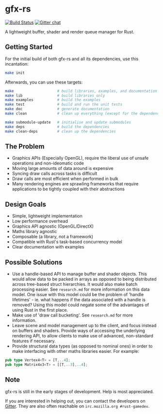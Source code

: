 # gfx-rs

[![Build Status](https://travis-ci.org/bjz/gfx-rs.png?branch=master)](https://travis-ci.org/bjz/gfx-rs)
[![Gitter chat](https://badges.gitter.im/bjz/gfx-rs.png)](https://gitter.im/bjz/gfx-rs)

A lightweight buffer, shader and render queue manager for Rust.

## Getting Started

For the initial build of both gfx-rs and all its dependencies, use this incantation:

~~~sh
make init
~~~

Afterwards, you can use these targets:

~~~sh
make                    # build libraries, examples, and documentation
make lib                # build libraries only
make examples           # build the examples
make test               # build and run the unit tests
make doc                # generate documentation
make clean              # clean up everything (except for the dependencies)

make submodule-update   # initialise and update submodules
make deps               # build the dependencies
make clean-deps         # clean up the dependencies
~~~

## The Problem

- Graphics APIs (Especially OpenGL), require the liberal use of unsafe
  operations and non-ideomatic code
- Moving large amounts of data around is expensive
- Syncing draw calls across tasks is difficult
- Draw calls are most efficient when performed in bulk
- Many rendering engines are sprawling frameworks that require applications to
  be tightly coupled with their abstractions

## Design Goals

- Simple, lightweight implementation
- Low performance overhead
- Graphics API agnostic (OpenGL/DirectX)
- Maths library agnostic
- Composable (a library, not a framework)
- Compatible with Rust's task-based concurrency model
- Clear documentation with examples

## Possible Solutions

- Use a handle-based API to manage buffer and shader objects. This would allow
  data to be packed in arrays as opposed to being distributed across
  tree-based struct hierarchies. It would also make batch processing easier.
  See `research.md` for more information on this data model. One issue with
  this model could be the problem of 'handle lifetimes' - ie. what happens if
  the data associated with a handle is removed? Using this model could negate
  some of the advantages of using Rust in the first place.
- Make use of 'draw call bucketing'. See `research.md` for more information.
- Leave scene and model management up to the client, and focus instead on
  buffers and shaders. Provide ways of accessing the underlying rendering API,
  to allow clients to make use of advanced, non-standard features if necessary.
- Provide structural data types (as opposed to nominal ones) in order to make
  interfacing with other maths libraries easier. For example:

~~~rust
pub type Vertex4<T> = [T,..4];
pub type Matrix4x3<T> = [[T,..3],..4];
~~~

## Note

gfx-rs is still in the early stages of development. Help is most appreciated.

If you are interested in helping out, you can contact the developers on
[Gitter](https://gitter.im/bjz/gfx-rs). They are also often reachable on
`irc.mozilla.org #rust-gamedev`.
